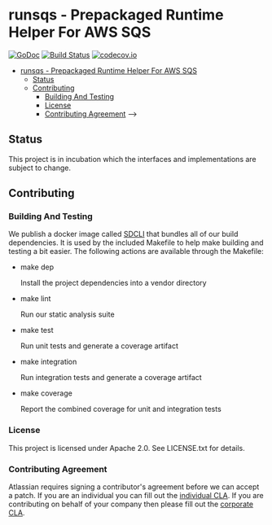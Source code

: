 <a id="markdown-runsqs---prepackaged-runtime-helper-for-aws-sqs" name="runsqs---prepackaged-runtime-helper-for-aws-sqs"></a>
# runsqs - Prepackaged Runtime Helper For AWS SQS
[![GoDoc](https://godoc.org/github.com/asecurityteam/runsqs?status.svg)](https://godoc.org/github.com/asecurityteam/runsqs)
[![Build Status](https://travis-ci.com/asecurityteam/runsqs.png?branch=master)](https://travis-ci.com/asecurityteam/runsqs)
[![codecov.io](https://codecov.io/github/asecurityteam/runsqs/coverage.svg?branch=master)](https://codecov.io/github/asecurityteam/runsqs?branch=master)
<!-- TOC -->

- [runsqs - Prepackaged Runtime Helper For AWS SQS](#runsqs---prepackaged-runtime-helper-for-aws-sqs)
    <!-- - [Overview](#overview) -->
    <!-- - [Quick Start](#quick-start)
    - [Details](#details)
        - [Configuration](#configuration)
            - [YAML](#yaml)
            - [ENV](#env)
        - [Logging](#logging)
        - [Metrics](#metrics) -->
    - [Status](#status)
    - [Contributing](#contributing)
        - [Building And Testing](#building-and-testing)
        - [License](#license)
        - [Contributing Agreement](#contributing-agreement) -->

<!-- TOC -->

<!-- <a id="markdown-overview" name="overview"></a>
## Overview

This project is a tool bundle for running a service that interacts with AWS SQS written in go. It comes with
an opinionated choice of logger, metrics client, and configuration parsing. The benefits
are a suite of server metrics built in, a configurable and pluggable shutdown signaling
system, and support for restarting the server without exiting the running process. -->

<a id="markdown-status" name="status"></a>
## Status

This project is in incubation which the interfaces and implementations are subject to change.

<a id="markdown-contributing" name="contributing"></a>
## Contributing

<a id="markdown-building-and-testing" name="building-and-testing"></a>
### Building And Testing

We publish a docker image called [SDCLI](https://github.com/asecurityteam/sdcli) that
bundles all of our build dependencies. It is used by the included Makefile to help make
building and testing a bit easier. The following actions are available through the Makefile:

-   make dep

    Install the project dependencies into a vendor directory

-   make lint

    Run our static analysis suite

-   make test

    Run unit tests and generate a coverage artifact

-   make integration

    Run integration tests and generate a coverage artifact

-   make coverage

    Report the combined coverage for unit and integration tests

<a id="markdown-license" name="license"></a>
### License

This project is licensed under Apache 2.0. See LICENSE.txt for details.

<a id="markdown-contributing-agreement" name="contributing-agreement"></a>
### Contributing Agreement

Atlassian requires signing a contributor's agreement before we can accept a patch. If
you are an individual you can fill out the [individual
CLA](https://na2.docusign.net/Member/PowerFormSigning.aspx?PowerFormId=3f94fbdc-2fbe-46ac-b14c-5d152700ae5d).
If you are contributing on behalf of your company then please fill out the [corporate
CLA](https://na2.docusign.net/Member/PowerFormSigning.aspx?PowerFormId=e1c17c66-ca4d-4aab-a953-2c231af4a20b).
